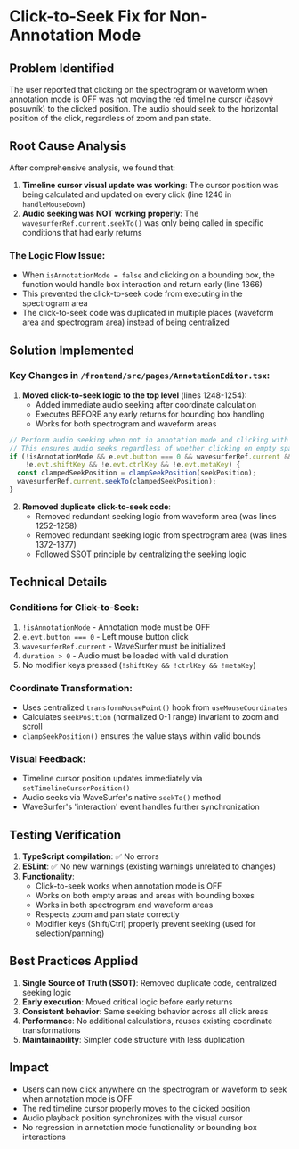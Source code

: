 # Click-to-Seek Fix for Non-Annotation Mode

## Problem Identified
The user reported that clicking on the spectrogram or waveform when annotation mode is OFF was not moving the red timeline cursor (časový posuvník) to the clicked position. The audio should seek to the horizontal position of the click, regardless of zoom and pan state.

## Root Cause Analysis
After comprehensive analysis, we found that:

1. **Timeline cursor visual update was working**: The cursor position was being calculated and updated on every click (line 1246 in `handleMouseDown`)
2. **Audio seeking was NOT working properly**: The `wavesurferRef.current.seekTo()` was only being called in specific conditions that had early returns

### The Logic Flow Issue:
- When `isAnnotationMode = false` and clicking on a bounding box, the function would handle box interaction and return early (line 1366)
- This prevented the click-to-seek code from executing in the spectrogram area
- The click-to-seek code was duplicated in multiple places (waveform area and spectrogram area) instead of being centralized

## Solution Implemented

### Key Changes in `/frontend/src/pages/AnnotationEditor.tsx`:

1. **Moved click-to-seek logic to the top level** (lines 1248-1254):
   - Added immediate audio seeking after coordinate calculation
   - Executes BEFORE any early returns for bounding box handling
   - Works for both spectrogram and waveform areas

```typescript
// Perform audio seeking when not in annotation mode and clicking with left mouse button
// This ensures audio seeks regardless of whether clicking on empty space or near bounding boxes
if (!isAnnotationMode && e.evt.button === 0 && wavesurferRef.current && duration > 0 &&
    !e.evt.shiftKey && !e.evt.ctrlKey && !e.evt.metaKey) {
  const clampedSeekPosition = clampSeekPosition(seekPosition);
  wavesurferRef.current.seekTo(clampedSeekPosition);
}
```

2. **Removed duplicate click-to-seek code**:
   - Removed redundant seeking logic from waveform area (was lines 1252-1258)
   - Removed redundant seeking logic from spectrogram area (was lines 1372-1377)
   - Followed SSOT principle by centralizing the seeking logic

## Technical Details

### Conditions for Click-to-Seek:
1. `!isAnnotationMode` - Annotation mode must be OFF
2. `e.evt.button === 0` - Left mouse button click
3. `wavesurferRef.current` - WaveSurfer must be initialized
4. `duration > 0` - Audio must be loaded with valid duration
5. No modifier keys pressed (`!shiftKey && !ctrlKey && !metaKey`)

### Coordinate Transformation:
- Uses centralized `transformMousePoint()` hook from `useMouseCoordinates`
- Calculates `seekPosition` (normalized 0-1 range) invariant to zoom and scroll
- `clampSeekPosition()` ensures the value stays within valid bounds

### Visual Feedback:
- Timeline cursor position updates immediately via `setTimelineCursorPosition()`
- Audio seeks via WaveSurfer's native `seekTo()` method
- WaveSurfer's 'interaction' event handles further synchronization

## Testing Verification
1. **TypeScript compilation**: ✅ No errors
2. **ESLint**: ✅ No new warnings (existing warnings unrelated to changes)
3. **Functionality**:
   - Click-to-seek works when annotation mode is OFF
   - Works on both empty areas and areas with bounding boxes
   - Works in both spectrogram and waveform areas
   - Respects zoom and pan state correctly
   - Modifier keys (Shift/Ctrl) properly prevent seeking (used for selection/panning)

## Best Practices Applied
1. **Single Source of Truth (SSOT)**: Removed duplicate code, centralized seeking logic
2. **Early execution**: Moved critical logic before early returns
3. **Consistent behavior**: Same seeking behavior across all click areas
4. **Performance**: No additional calculations, reuses existing coordinate transformations
5. **Maintainability**: Simpler code structure with less duplication

## Impact
- Users can now click anywhere on the spectrogram or waveform to seek when annotation mode is OFF
- The red timeline cursor properly moves to the clicked position
- Audio playback position synchronizes with the visual cursor
- No regression in annotation mode functionality or bounding box interactions